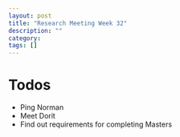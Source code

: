```yaml
---
layout: post
title: "Research Meeting Week 32"
description: ""
category: 
tags: []
---
```


# Todos
- Ping Norman
- Meet Dorit
- Find out requirements for completing Masters
